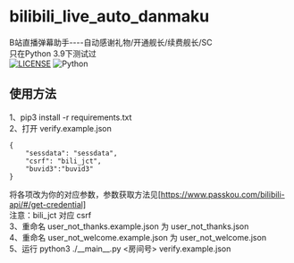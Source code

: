 # bilibili_live_auto_danmaku
B站直播弹幕助手----自动感谢礼物/开通舰长/续费舰长/SC  
只在Python 3.9下测试过  
[![LICENSE](https://img.shields.io/badge/LICENSE-GPLv3-red)](LICENSE)
![Python](https://img.shields.io/badge/Python-3.9-blue)
## 使用方法

1、pip3 install -r requirements.txt  
2、打开 verify.example.json 
```
{
    "sessdata": "sessdata",
    "csrf": "bili_jct",
    "buvid3":"buvid3"
}

```
将各项改为你的对应参数，参数获取方法见[https://www.passkou.com/bilibili-api/#/get-credential]  
注意：bili_jct 对应 csrf  
3、重命名 user_not_thanks.example.json 为 user_not_thanks.json  
4、重命名 user_not_welcome.example.json 为 user_not_welcome.json  
5、运行 python3 ./\_\_main\_\_.py <房间号> verify.example.json  
